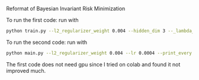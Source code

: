 Reformat of Bayesian Invariant Risk Minimization

To run the first code: run with

```bash
python train.py --l2_regularizer_weight 0.004 --hidden_dim 3 --_lambda_ 100 --steps 1000 --lr 0.0004
```

To run the second code: run with
```bash
python main.py --l2_regularizer_weight 0.004 --lr 0.0004 --print_every -1 --hidden_dim 1000 --penalty_weight 60000 --steps 600 --data_num 20000 --seed 0 --wandb_log_freq -1 --model MLP --shape 28 --sampleN 100 --device 0
```

The first code does not need gpu since I tried on colab and found it not improved much. 